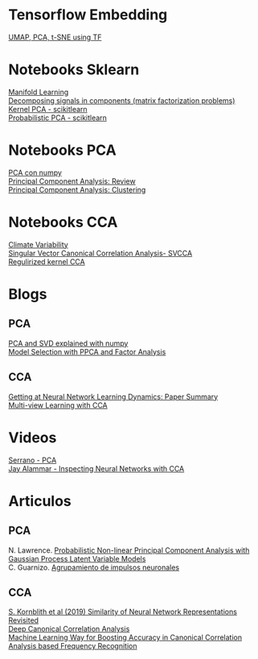 # Tensorflow Embedding
[UMAP, PCA, t-SNE using TF](https://projector.tensorflow.org/) <br>

# Notebooks Sklearn
[Manifold Learning](https://scikit-learn.org/stable/modules/manifold.html) <br>
[Decomposing signals in components (matrix factorization problems)](https://scikit-learn.org/stable/modules/decomposition.html) <br>
[Kernel PCA - scikitlearn](https://scikit-learn.org/stable/auto_examples/decomposition/plot_kernel_pca.html) <br>
[Probabilistic PCA - scikitlearn](http://jaquesgrobler.github.io/online-sklearn-build/modules/generated/sklearn.decomposition.ProbabilisticPCA.html)

# Notebooks PCA
[PCA con numpy](https://github.com/hammadshaikhha/Math-of-Machine-Learning-Course-by-Siraj/blob/master/Principal%20Component%20Analysis/Principal%20Component%20Analysis.ipynb) <br>
[Principal Component Analysis: Review](https://github.com/jakevdp/PythonDataScienceHandbook/blob/master/notebooks/05.09-Principal-Component-Analysis.ipynb) <br>
[Principal Component Analysis: Clustering](https://github.com/tirthajyoti/Machine-Learning-with-Python/blob/master/Clustering-Dimensionality-Reduction/Principal%20Component%20Analysis.ipynb) <br>

# Notebooks CCA
[Climate Variability](https://github.com/royalosyin/Python-Practical-Application-on-Climate-Variability-Studies/blob/master/ex29-Identify%20Patterns%20in%20the%20Coupled%20Fields%20of%20SLP%20and%20SST%20through%20Canonical%20Correlation%20Analysis.ipynb) <br>
[Singular Vector Canonical Correlation Analysis- SVCCA](https://github.com/google/svcca) <br>
[Regulirized kernel CCA](https://github.com/gallantlab/pyrcca)

# Blogs
## PCA
[PCA and SVD explained with numpy](https://towardsdatascience.com/pca-and-svd-explained-with-numpy-5d13b0d2a4d8) <br>
[Model Selection with PPCA and Factor Analysis](https://scikit-learn.org/stable/auto_examples/decomposition/plot_pca_vs_fa_model_selection.html) <br>

## CCA
[Getting at Neural Network Learning Dynamics: Paper Summary](https://maddyschiappa.medium.com/svcca-summary-e83a53f7dd68) <br>
[Multi-view Learning with CCA](http://mogadala.com/multi-view-learning-with-cca-based-approaches-theory-applications-and-implementations/) <br>

# Videos
[Serrano - PCA](https://www.youtube.com/watch?v=AniiwysJ-2Y) <br>
[Jay Alammar - Inspecting Neural Networks with CCA](https://www.youtube.com/watch?v=u7Dvb_a1D-0)

# Articulos
## PCA
N. Lawrence. [Probabilistic Non-linear Principal Component Analysis with Gaussian Process Latent Variable Models](http://jmlr.csail.mit.edu/papers/volume6/lawrence05a/lawrence05a.pdf) <br>
C. Guarnizo. [Agrupamiento de impulsos neuronales](https://dialnet.unirioja.es/descarga/articulo/4829300.pdff)
## CCA
[S. Kornblith et al (2019) Similarity of Neural Network Representations Revisited](http://proceedings.mlr.press/v97/kornblith19a/kornblith19a.pdf)<br>
[Deep Canonical Correlation Analysis](https://proceedings.mlr.press/v28/andrew13.html)<br>
[Machine Learning Way for Boosting Accuracy in Canonical Correlation Analysis based Frequency Recognition](https://ieeexplore.ieee.org/document/1716744) <br>

